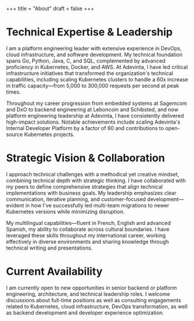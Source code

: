 +++
title = "About"
draft = false
+++

# Technical Expertise & Leadership

I am a platform engineering leader with extensive experience in DevOps, cloud infrastructure, and software development. My technical foundation spans Go, Python, Java, C, and SQL, complemented by advanced proficiency in Kubernetes, Docker, and AWS. At Adevinta, I have led critical infrastructure initiatives that transformed the organization's technical capabilities, including scaling Kubernetes clusters to handle a 60x increase in traffic capacity—from 5,000 to 300,000 requests per second at peak times.

Throughout my career progression from embedded systems at Sagemcom and DxO to backend engineering at Leboncoin and Schibsted, and now platform engineering leadership at Adevinta, I have consistently delivered high-impact solutions. Notable achievements include scaling Adevinta's Internal Developer Platform by a factor of 60 and contributions to open-source Kubernetes projects.

# Strategic Vision & Collaboration

I approach technical challenges with a methodical yet creative mindset, combining technical depth with strategic thinking. I have collaborated with my peers to define comprehensive strategies that align technical implementations with business goals. My leadership emphasizes clear communication, iterative planning, and customer-focused development—evident in how I've successfully led multi-team migrations to newer Kubernetes versions while minimizing disruption.

My multilingual capabilities—fluent in French, English and advanced Spanish, my ability to collaborate across cultural boundaries. I have leveraged these skills throughout my international career, working effectively in diverse environments and sharing knowledge through technical writing and presentations.

# Current Availability

I am currently open to new opportunities in senior backend or platform engineering, architecture, and technical leadership roles. I welcome discussions about full-time positions as well as consulting engagements related to Kubernetes, cloud infrastructure, DevOps transformation, as well as backend development and developer experience optimization.
